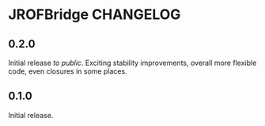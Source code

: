 # JROFBridge CHANGELOG

## 0.2.0

Initial release *to public*. Exciting stability improvements, overall more flexible code, even closures in some places.

## 0.1.0

Initial release.